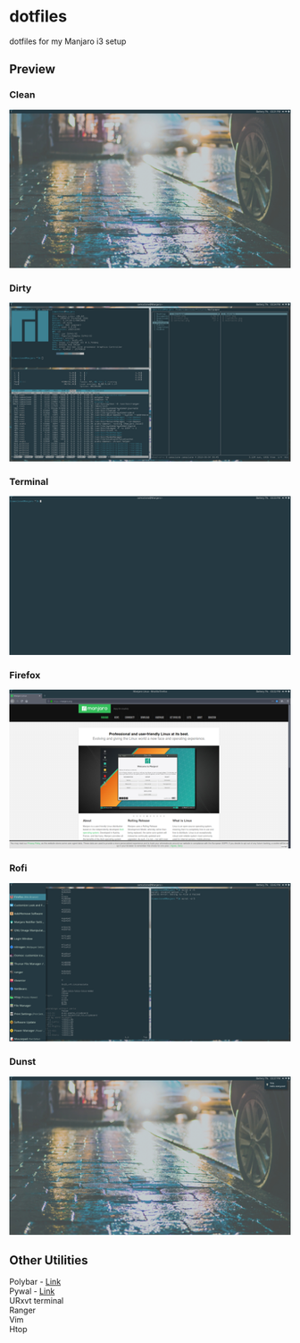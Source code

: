 # dotfiles
dotfiles for my Manjaro i3 setup

## Preview

### Clean
![Clean](https://raw.githubusercontent.com/OliverMKing/dotfiles/master/clean.png)

### Dirty
![Dirty](https://raw.githubusercontent.com/OliverMKing/dotfiles/master/dirty.png)

### Terminal
![Terminal](https://raw.githubusercontent.com/OliverMKing/dotfiles/master/terminal.png)

### Firefox
![Firefox](https://raw.githubusercontent.com/OliverMKing/dotfiles/master/firefox.png)

### Rofi
![Rofi](https://raw.githubusercontent.com/OliverMKing/dotfiles/master/rofi.png)

### Dunst
![Dunst](https://raw.githubusercontent.com/OliverMKing/dotfiles/master/dunst.png)

## Other Utilities 

Polybar - [Link](https://github.com/jaagr/polybar) <br />
Pywal - [Link](https://github.com/dylanaraps/pywal) <br />
URxvt terminal <br />
Ranger <br />
Vim <br />
Htop <br />
